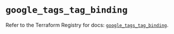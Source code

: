 # `google_tags_tag_binding`

Refer to the Terraform Registry for docs: [`google_tags_tag_binding`](https://registry.terraform.io/providers/hashicorp/google-beta/6.5.0/docs/resources/google_tags_tag_binding).
